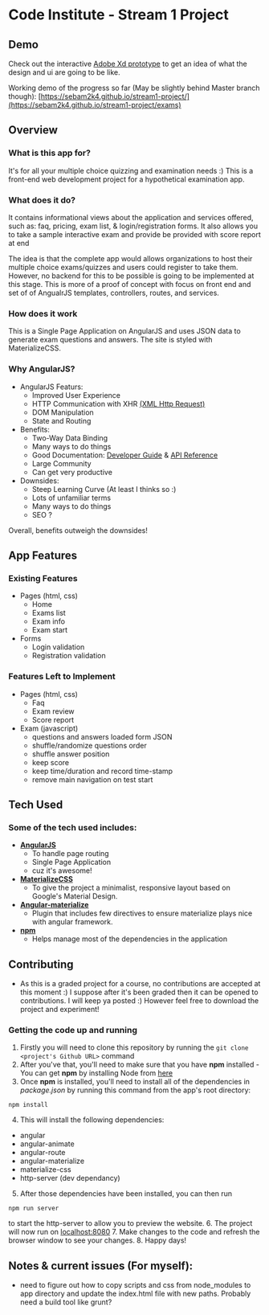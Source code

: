 # Code Institute - Stream 1 Project

## Demo

Check out the interactive [Adobe Xd prototype](https://xd.adobe.com/view/d2c984c5-1fc0-49ce-b6e2-c75375493a07/) to get an idea of what the design and ui are going to be like.

Working demo of the progress so far (May be slightly behind Master branch though): [https://sebam2k4.github.io/stream1-project/](https://sebam2k4.github.io/stream1-project/exams)

## Overview

### What is this app for?

It's for all your multiple choice quizzing and examination needs :) This is a front-end web development project for a hypothetical examination app.

### What does it do?

It contains informational views about the application and services offered, such as: faq, pricing, exam list, & login/registration forms.
It also allows you to take a sample interactive exam and provide be provided with score report at end

The idea is that the complete app would allows organizations to host their multiple choice exams/quizzes and users could register to take them. However, no backend for this to be possible is going to be implemented at this stage. This is more of a proof of concept with focus on front end and set of of AngualrJS templates, controllers, routes, and services.

### How does it work

This is a Single Page Application on AngularJS and uses JSON data to generate exam questions and answers. The site is styled with MaterializeCSS.

### Why AngularJS?

- AngularJS Featurs:
  - Improved User Experience
  - HTTP Communication with XHR [(XML Http Request)](https://en.wikipedia.org/wiki/XMLHttpRequest)
  - DOM Manipulation
  - State and Routing
- Benefits:
  - Two-Way Data Binding
  - Many ways to do things
  - Good Documentation: [Developer Guide](https://docs.angularjs.org/guide) & [API Reference](https://docs.angularjs.org/api)
  - Large Community
  - Can get very productive
- Downsides:
  - Steep Learning Curve (At least I thinks so :)
  - Lots of unfamiliar terms
  - Many ways to do things
  - SEO ?    

Overall, benefits outweigh the downsides!

## App Features
 
### Existing Features
- Pages (html, css)
  - Home
  - Exams list
  - Exam info
  - Exam start
- Forms
  - Login validation
  - Registration validation
 
### Features Left to Implement
- Pages (html, css)
  - Faq
  - Exam review
  - Score report
- Exam (javascript)
  - questions and answers loaded form JSON
  - shuffle/randomize questions order
  - shuffle answer position
  - keep score
  - keep time/duration and record time-stamp
  - remove main navigation on test start

## Tech Used

### Some of the tech used includes:
- **[AngularJS](https://angularjs.org/)**
  - To handle page routing
  - Single Page Application
  - cuz it's awesome!
- **[MaterializeCSS](http://materializecss.com/)**
  - To give the project a minimalist, responsive layout based on Google's Material Design.
- **[Angular-materialize](https://krescruz.github.io/angular-materialize)**
  - Plugin that includes few directives to ensure materialize plays nice with angular framework.
- **[npm](https://www.npmjs.com/)**
  - Helps manage most of the dependencies in the application

## Contributing

- As this is a graded project for a course, no contributions are accepted at this moment :) I suppose after it's been graded then it can be opened to contributions. I will keep ya posted :) However feel free to download the project and experiment!

### Getting the code up and running
1. Firstly you will need to clone this repository by running the ```git clone <project's Github URL>``` command
2. After you've that, you'll need to make sure that you have **npm** installed - You can get **npm** by installing Node from [here](https://nodejs.org/en/)
3. Once **npm** is installed, you'll need to install all of the dependencies in *package.json* by running this command from the app's root directory:
  ```
  npm install
  ```
4. This will install the following dependencies:
  - angular
  - angular-animate 
  - angular-route
  - angular-materialize
  - materialize-css
  - http-server (dev dependancy)

5. After those dependencies have been installed, you can then run
  ```
  npm run server
  ```
to start the http-server to allow you to preview the website.
6. The project will now run on [localhost:8080](http://127.0.0.1:8080)
7. Make changes to the code and refresh the browser window to see your changes.
8. Happy days!


## Notes & current issues (For myself):

* need to figure out how to copy scripts and css from node_modules to app directory and update the index.html file with new paths. Probably need a build tool like grunt?
